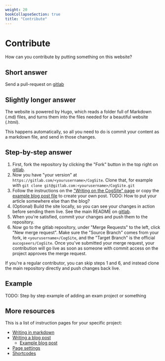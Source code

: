 ```yaml
---
weight: 20
bookCollapseSection: true
title: "Contribute"
---
```


# Contribute

How can you contribute by putting something on this website?

## Short answer
Send a pull-request on [gitlab](https://gitlab.com/aucogseers/CogSite)

## Slightly longer answer
The website is powered by Hugo, which reads a folder full of Markdown (.md) files, and turns them into the files needed for a beautiful website (.html).

This happens automatically, so all you need to do is commit your content as a markdown file, and send in those changes.

## Step-by-step answer

1. First, fork the repository by clicking the "Fork" button in the top right on [gitlab](https://gitlab.com/aucogseers/CogSite).
2. Now you have "your version" at `https://gitlab.com/<yourusername>/CogSite`. Clone that, for example with `git clone git@gitlab.com:<yourusername>/CogSite.git`
3. Follow the instructions on the ["Writing on the CogSite" page](writing-on-the-cogsite.md) or copy the [example blog post file](example-blog-post.md) to create your own post. TODO: How to put your article somewhere else than the blog?
4. (Optional) Build the site locally, so you can see your changes in action before sending them live. See the main README on [gitlab](https://gitlab.com/aucogseers/CogSite).
5. When you're satisfied, commit your changes and push them to the repository.
6. Now go to the gitlab repository, under "Merge Requests" to the left, click "New merge request". Make sure the "Source Branch" comes from your fork, ie `<yourusername>/CogSite`, and the "Target Branch" is the official `aucogseers/CogSite`. Once you've submitted your merge request, your contribution will go live as soon as someone with commit access on the project approves the merge request.

If you're a regular contributor, you can skip steps 1 and 6, and instead clone the main repository directly and push changes back live.

## Example

TODO: Step by step example of adding an exam project or something

## More resources

This is a list of instruction pages for your specific project:

- [Writing in markdown](writing-in-markdown.md)
- [Writing a blog post](writing-a-blog-post.md)
  - [Example blog post](example-blog-post.md)
- [Page settings](page-settings.md)
- [Shortcodes](shortcodes.md)
